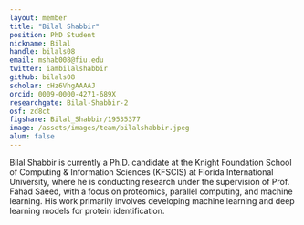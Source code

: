```yaml
---
layout: member
title: "Bilal Shabbir"
position: PhD Student
nickname: Bilal
handle: bilals08
email: mshab008@fiu.edu
twitter: iambilalshabbir
github: bilals08
scholar: cHz6VhgAAAAJ
orcid: 0009-0000-4271-689X
researchgate: Bilal-Shabbir-2
osf: zd8ct
figshare: Bilal_Shabbir/19535377
image: /assets/images/team/bilalshabbir.jpeg
alum: false
---
```


Bilal Shabbir is currently a Ph.D. candidate at the Knight Foundation School of Computing & Information Sciences (KFSCIS) at Florida International University, where he is conducting research under the supervision of Prof. Fahad Saeed, with a focus on proteomics, parallel computing, and machine learning. His work primarily involves developing machine learning and deep learning models for protein identification.
